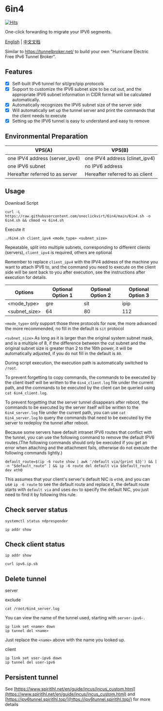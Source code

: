 # 6in4

[![Hits](https://hits.seeyoufarm.com/api/count/incr/badge.svg?url=https%3A%2F%2Fgithub.com%2Foneclickvirt%2F6in4&count_bg=%2379C83D&title_bg=%23555555&icon=&icon_color=%23E7E7E7&title=hits&edge_flat=false)](https://hits.seeyoufarm.com)

One-click forwarding to migrate your IPV6 segments.

[English](README.md) | [中文文档](README_zh.md)

Similar to https://tunnelbroker.net/ to build your own "Hurricane Electric Free IPv6 Tunnel Broker".

## Features

- [x] Self-built IPv6 tunnel for sit/gre/ipip protocols
- [x] Support to customize the IPV6 subnet size to be cut out, and the appropriate IPV6 subnet information in CIDR format will be calculated automatically.
- [x] Automatically recognizes the IPV6 subnet size of the server side
- [x] Will automatically set up the tunnel server and print the commands that the client needs to execute
- [x] Setting up the IPV6 tunnel is easy to understand and easy to remove

## Environmental Preparation

| VPS(A) | VPS(B) |
| --------|--------|
| one IPV4 address (server_ipv4) | one IPV4 address (clinet_ipv4) |
| one IPV6 subnet | no IPV6 address |
| Hereafter referred to as server | Hereafter referred to as client |

## Usage

Download Script

```
curl -L https://raw.githubusercontent.com/oneclickvirt/6in4/main/6in4.sh -o 6in4.sh && chmod +x 6in4.sh
```

Execute it

```
./6in4.sh client_ipv4 <mode_type> <subnet_size> 
```

Repeatable, split into multiple subnets, corresponding to different clients (servers), ```client_ipv4``` is required, others are optional

Remember to replace ```client_ipv4``` with the IPV4 address of the machine you want to attach IPV6 to, and the command you need to execute on the client side will be sent back to you after execution, see the instructions after execution for details.

| Options | Optional Option 1 | Optional Option 2 | Optional Option 3 |
|--------|--------|--------|--------|
| <mode_type> | gre | sit | ipip |
| <subnet_size> | 64 | 80 | 112 |

```<mode_type>``` only support those three protocols for now, the more advanced the more recommended, no fill in the default is ```sit``` protocol

```<subnet_size>``` As long as it is larger than the original system subnet mask, and is a multiple of 8, if the difference between the cut subnet and the original subnet size is greater than 2 to the 16th power, it will be automatically adjusted, if you do not fill in the default is ```80```.

During script execution, the execution path is automatically switched to ```/root```.

To prevent forgetting to copy commands, the commands to be executed by the client itself will be written to the ```6in4_client.log``` file under the current path, and the commands to be executed by the client can be queried using ```cat 6in4_client.log```.

To prevent forgetting that the server tunnel disappears after reboot, the commands to be executed by the server itself will be written to the ```6in4_server.log``` file under the current path, you can use ```cat 6in4_server.log``` to query the commands that need to be executed by the server to redeploy the tunnel after reboot.

Because some servers have default intranet IPV6 routes that conflict with the tunnel, you can use the following command to remove the default IPV6 routes.(The following commands should only be executed if you get an error when attaching and the attachment fails, otherwise do not execute the following commands lightly.)

```
default_route=$(ip -6 route show | awk '/default via/{print $3}') && [ -n "$default_route" ] && ip -6 route del default via $default_route dev eth0
```

This assumes that your client's server's default NIC is ```eth0```, and you can use ```ip -6 route``` to see the default route and replace it, the default route starts with ``default via`` and uses ``dev`` to specify the default NIC, you just need to find it by following this rule.

## Check server status

```
systemctl status ndpresponder
```

```
ip addr show
```

## Check client status

```
ip addr show
```

```
curl ipv6.ip.sb
```

## Delete tunnel

server

exclude

```
cat /root/6in4_server.log
```

You can view the name of the tunnel used, starting with ```server-ipv6-```.

```
ip link set <name> down
ip tunnel del <name>
```

Just replace the ```<name>``` above with the name you looked up.

client

```
ip link set user-ipv6 down
ip tunnel del user-ipv6
```

## Persistent tunnel

See [https://www.spiritlhl.net/en/guide/incus/incus_custom.html](https://www.spiritlhl.net/en/guide/incus/incus_custom.html) and [https://ipv6tunnel.spiritlhl.top/](https://ipv6tunnel.spiritlhl.top/) for more details
